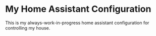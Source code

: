 # My Home Assistant Configuration
This is my always-work-in-progress home assistant configuration for controlling my house.
